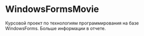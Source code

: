# WindowsFormsMovie
Курсовой проект по технологиям программирования на базe WindowsForms. Больше информации в отчете.
